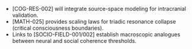 * [COG-RES-002] will integrate source-space modeling for intracranial validation.
* [MATH-025] provides scaling laws for triadic resonance collapse (critical consciousness boundaries).
* Links to [SOCIO-FIELD-001/002] establish macroscopic analogues between neural and social coherence thresholds.